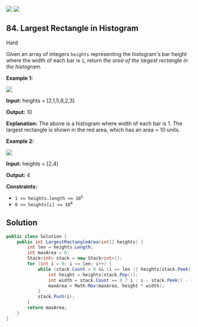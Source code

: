 [![](https://img.shields.io/github/stars/javadev/LeetCode-in-All?label=Stars&style=flat-square)](https://github.com/javadev/LeetCode-in-All)
[![](https://img.shields.io/github/forks/javadev/LeetCode-in-All?label=Fork%20me%20on%20GitHub%20&style=flat-square)](https://github.com/javadev/LeetCode-in-All/fork)

## 84\. Largest Rectangle in Histogram

Hard

Given an array of integers `heights` representing the histogram's bar height where the width of each bar is `1`, return _the area of the largest rectangle in the histogram_.

**Example 1:**

![](https://assets.leetcode.com/uploads/2021/01/04/histogram.jpg)

**Input:** heights = [2,1,5,6,2,3]

**Output:** 10

**Explanation:** The above is a histogram where width of each bar is 1. The largest rectangle is shown in the red area, which has an area = 10 units. 

**Example 2:**

![](https://assets.leetcode.com/uploads/2021/01/04/histogram-1.jpg)

**Input:** heights = [2,4]

**Output:** 4 

**Constraints:**

*   <code>1 <= heights.length <= 10<sup>5</sup></code>
*   <code>0 <= heights[i] <= 10<sup>4</sup></code>

## Solution

```csharp
public class Solution {
    public int LargestRectangleArea(int[] heights) {
        int len = heights.Length;
        int maxArea = 0;
        Stack<int> stack = new Stack<int>();
        for (int i = 0; i <= len; i++) {
            while (stack.Count > 0 && (i == len || heights[stack.Peek()] >= (i < len ? heights[i] : 0))) {
                int height = heights[stack.Pop()];
                int width = stack.Count == 0 ? i : i - stack.Peek() - 1;
                maxArea = Math.Max(maxArea, height * width);
            }
            stack.Push(i);
        }
        return maxArea;
    }
}
```